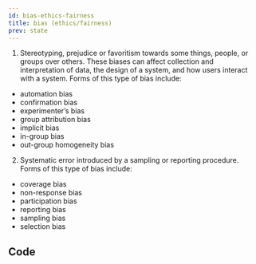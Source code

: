 ```yaml
---
id: bias-ethics-fairness
title: bias (ethics/fairness)
prev: state
---
```


1. Stereotyping, prejudice or favoritism towards some things, people, or groups over others. These biases can affect collection and interpretation of data, the design of a system, and how users interact with a system. Forms of this type of bias include:

- automation bias
- confirmation bias
- experimenter’s bias
- group attribution bias
- implicit bias
- in-group bias
- out-group homogeneity bias
2. Systematic error introduced by a sampling or reporting procedure. Forms of this type of bias include:

- coverage bias
- non-response bias
- participation bias
- reporting bias
- sampling bias
- selection bias

## Code